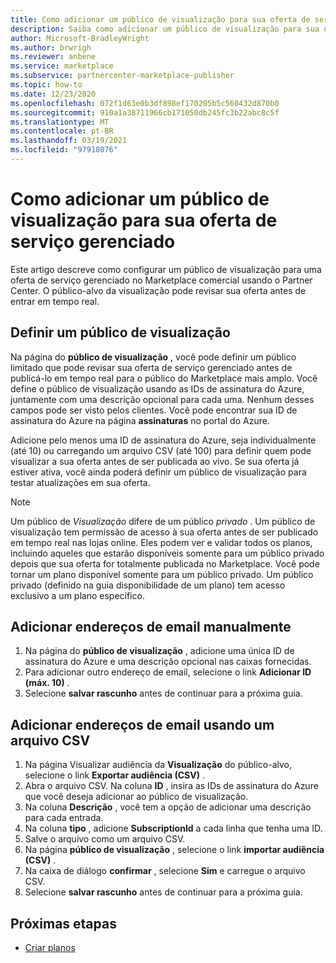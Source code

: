 ```yaml
---
title: Como adicionar um público de visualização para sua oferta de serviço gerenciado
description: Saiba como adicionar um público de visualização para sua oferta de serviço gerenciado no Microsoft Partner Center.
author: Microsoft-BradleyWright
ms.author: brwrigh
ms.reviewer: anbene
ms.service: marketplace
ms.subservice: partnercenter-marketplace-publisher
ms.topic: how-to
ms.date: 12/23/2020
ms.openlocfilehash: 072f1d63e0b3df898ef170205b5c560432d870b0
ms.sourcegitcommit: 910a1a38711966cb171050db245fc3b22abc8c5f
ms.translationtype: MT
ms.contentlocale: pt-BR
ms.lasthandoff: 03/19/2021
ms.locfileid: "97918076"
---
```

# <a name="how-to-add-a-preview-audience-for-your-managed-service-offer"></a>Como adicionar um público de visualização para sua oferta de serviço gerenciado

Este artigo descreve como configurar um público de visualização para uma oferta de serviço gerenciado no Marketplace comercial usando o Partner Center. O público-alvo da visualização pode revisar sua oferta antes de entrar em tempo real.

## <a name="define-a-preview-audience"></a>Definir um público de visualização

Na página do **público de visualização** , você pode definir um público limitado que pode revisar sua oferta de serviço gerenciado antes de publicá-lo em tempo real para o público do Marketplace mais amplo. Você define o público de visualização usando as IDs de assinatura do Azure, juntamente com uma descrição opcional para cada uma. Nenhum desses campos pode ser visto pelos clientes. Você pode encontrar sua ID de assinatura do Azure na página **assinaturas** no portal do Azure.

Adicione pelo menos uma ID de assinatura do Azure, seja individualmente (até 10) ou carregando um arquivo CSV (até 100) para definir quem pode visualizar a sua oferta antes de ser publicada ao vivo. Se sua oferta já estiver ativa, você ainda poderá definir um público de visualização para testar atualizações em sua oferta.

> [!NOTE]
> Um público de *Visualização* difere de um público *privado* . Um público de visualização tem permissão de acesso à sua oferta antes de ser publicado em tempo real nas lojas online. Eles podem ver e validar todos os planos, incluindo aqueles que estarão disponíveis somente para um público privado depois que sua oferta for totalmente publicada no Marketplace. Você pode tornar um plano disponível somente para um público privado. Um público privado (definido na guia disponibilidade de um plano) tem acesso exclusivo a um plano específico.

## <a name="add-email-addresses-manually"></a>Adicionar endereços de email manualmente

1. Na página do **público de visualização** , adicione uma única ID de assinatura do Azure e uma descrição opcional nas caixas fornecidas.
2. Para adicionar outro endereço de email, selecione o link **Adicionar ID (máx. 10)** .
3. Selecione **salvar rascunho** antes de continuar para a próxima guia.

## <a name="add-email-addresses-using-a-csv-file"></a>Adicionar endereços de email usando um arquivo CSV

1. Na página Visualizar audiência da **Visualização** do público-alvo, selecione o link **Exportar audiência (CSV)** .
2. Abra o arquivo CSV. Na coluna **ID** , insira as IDs de assinatura do Azure que você deseja adicionar ao público de visualização.
3. Na coluna **Descrição** , você tem a opção de adicionar uma descrição para cada entrada.
4. Na coluna **tipo** , adicione **SubscriptionId** a cada linha que tenha uma ID.
5. Salve o arquivo como um arquivo CSV.
6. Na página **público de visualização** , selecione o link **importar audiência (CSV)** .
7. Na caixa de diálogo **confirmar** , selecione **Sim** e carregue o arquivo CSV.
8. Selecione **salvar rascunho** antes de continuar para a próxima guia.

## <a name="next-steps"></a>Próximas etapas

* [Criar planos](create-managed-service-offer-plans.md)
